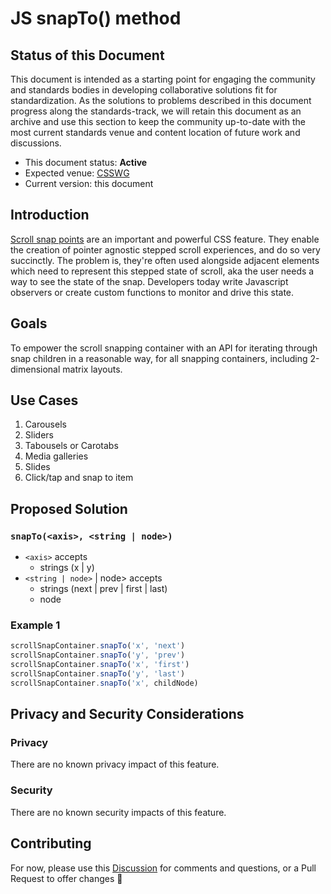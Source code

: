 # JS snapTo() method

## Status of this Document
This document is intended as a starting point for engaging the community and standards bodies in developing collaborative solutions fit for standardization. As the solutions to
problems described in this document progress along the standards-track, we will retain this document as an archive and use this section to keep the community up-to-date with the
most current standards venue and content location of future work and discussions.
* This document status: **Active**
* Expected venue: [CSSWG](https://drafts.csswg.org/)
* Current version: this document

## Introduction

[Scroll snap points](https://www.w3.org/TR/css-scroll-snap-1/) are an important and powerful CSS feature. They enable the creation of pointer agnostic stepped scroll experiences, and do so very succinctly. The problem is, they're often used alongside adjacent elements which need to represent this stepped state of scroll, aka the user needs a way to see the state of the snap. Developers today write Javascript observers or create custom functions to monitor and drive this state. 

## Goals

To empower the scroll snapping container with an API for iterating through snap children in a reasonable way, for all snapping containers, including 2-dimensional matrix layouts.

## Use Cases

1. Carousels
2. Sliders
3. Tabousels or Carotabs
4. Media galleries
5. Slides
6. Click/tap and snap to item

## Proposed Solution

### `snapTo(<axis>, <string | node>)`
- `<axis>` accepts
    - strings (x | y)
- `<string | node>` | node> accepts
    - strings (next | prev | first | last)
    - node

### Example 1

```js
scrollSnapContainer.snapTo('x', 'next')
scrollSnapContainer.snapTo('y', 'prev')
scrollSnapContainer.snapTo('x', 'first')
scrollSnapContainer.snapTo('y', 'last')
scrollSnapContainer.snapTo('x', childNode)
```

## Privacy and Security Considerations

### Privacy

There are no known privacy impact of this feature.

### Security

There are no known security impacts of this feature.

## Contributing
For now, please use this [Discussion](https://github.com/argyleink/ScrollSnapExplainers/discussions/6) for comments and questions, or a Pull Request to offer changes 🙏
